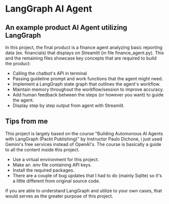 # LangGraph AI Agent 


## An example product AI Agent utilizing LangGraph 

In this project, the final product is a finance agent analyzing basic reporting data (ex. financials) that displays on Streamlit (in file finance_agent.py). This and the remaining files showcase key concepts that are required to build the product:
- Calling the chatbot's API in terminal
- Passing guideline prompt and work functions that the agent might need.
- Implement a LangGraph state graph that outlines the agent's workflow. 
- Maintain memory throughout the workflow/session to improve accuracy.
- Add human feedback between the steps (or however you want) to guide the agent.
- Display step by step output from agent with Streamlit.


## Tips from me

This project is largely based on the course "Building Automonous AI Agents with LangGraph (Packt Publishing)" by Instructor Paulo Dichone, i just used Gemini's free services instead of OpenAI's. The course is basically a guide to all the content inside this project.
- Use a virtual environment for this project.
- Make an .env file containing API keys.
- Install the required packages.
- There are a couple of bug updates that I had to do (mainly Sqlite) so it's a little different from original source code. 

If you are able to understand LangGraph and utilize to your own cases, that would serves as the greater purpose of this project.


